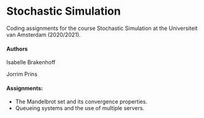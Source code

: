 # Stochastic Simulation
Coding assignments for the course Stochastic Simulation at the Universiteit van Amsterdam (2020/2021).

#### Authors

Isabelle Brakenhoff

Jorrim Prins

#### Assignments:
- The Mandelbrot set and its convergence properties.
- Queueing systems and the use of multiple servers.


